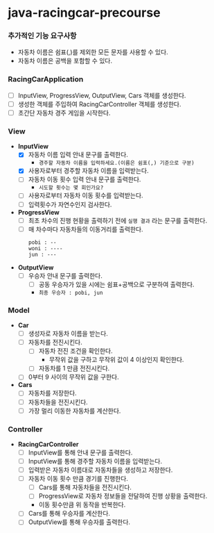 # java-racingcar-precourse

### 추가적인 기능 요구사항
- 자동차 이름은 쉼표(,)를 제외한 모든 문자를 사용할 수 있다.
- 자동차 이름은 공백을 포함할 수 있다.

### RacingCarApplication

- [ ]  InputView, ProgressView, OutputView, Cars 객체를 생성한다.
- [ ]  생성한 객체를 주입하여 RacingCarController 객체를 생성한다.
- [ ]  초간단 자동차 경주 게임을 시작한다.

### **View**

- **InputView**
    - [x]  자동차 이름 입력 안내 문구를 출력한다.
        - `경주할 자동차 이름을 입력하세요.(이름은 쉼표(,) 기준으로 구분)`
    - [x]  사용자로부터 경주할 자동차 이름을 입력받는다.
    - [ ]  자동차 이동 횟수 입력 안내 문구를 출력한다.
        - `시도할 횟수는 몇 회인가요?`
    - [ ]  사용자로부터 자동차 이동 횟수를 입력받는다.
    - [ ]  입력횟수가 자연수인지 검사한다.
- **ProgressView**
    - [ ]  최초 차수의 진행 현황을 출력하기 전에 `실행 결과` 라는 문구를 출력한다.
    - [ ]  매 차수마다 자동차들의 이동거리를 출력한다.
        ```
       pobi : --
       woni : ----
       jun : ---
       ```
- **OutputView**
    - [ ]  우승자 안내 문구를 출력한다.
        - [ ]  공동 우승자가 있을 시에는 쉼표+공백으로 구분하여 출력한다.
        - `최종 우승자 : pobi, jun`

### **Model**

- **Car**
    - [ ]  생성자로 자동차 이름을 받는다.
    - [ ]  자동차를 전진시킨다.
        - [ ]  자동차 전진 조건을 확인한다.
            - 무작위 값을 구하고 무작위 값이 4 이상인지 확인한다.
        - [ ]  자동차를 1 만큼 전진시킨다.
    - [ ]  0부터 9 사이의 무작위 값을 구한다.
- **Cars**
    - [ ]  자동차를 저장한다.
    - [ ]  자동차들을 전진시킨다.
    - [ ]  가장 멀리 이동한 자동차를 계산한다.

### Controller

- **RacingCarController**
    - [ ]  InputView를 통해 안내 문구를 출력한다.
    - [ ]  InputView를 통해 경주할 자동차 이름을 입력받는다.
    - [ ]  입력받은 자동차 이름대로 자동차들을 생성하고 저장한다.
    - [ ]  자동차 이동 횟수 만큼 경기를 진행한다.
        - [ ]  Cars를 통해 자동차들을 전진시킨다.
        - [ ]  ProgressView로 자동차 정보들을 전달하여 진행 상황을 출력한다.
        - 이동 횟수만큼 위 동작을 반복한다.
    - [ ]  Cars를 통해 우승자를 계산한다.
    - [ ]  OutputView를 통해 우승자를 출력한다.